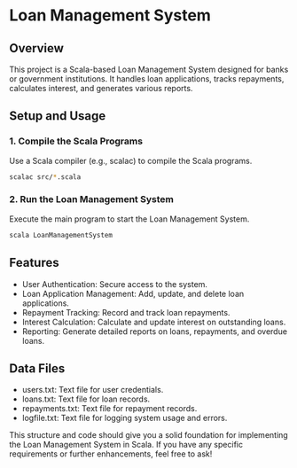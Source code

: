 # Loan Management System

## Overview

This project is a Scala-based Loan Management System designed for banks or government institutions. It handles loan applications, tracks repayments, calculates interest, and generates various reports.


## Setup and Usage

### 1. Compile the Scala Programs

Use a Scala compiler (e.g., scalac) to compile the Scala programs.

```sh
scalac src/*.scala
```

### 2. Run the Loan Management System
Execute the main program to start the Loan Management System.

```sh
scala LoanManagementSystem
```

## Features
- User Authentication: Secure access to the system.
- Loan Application Management: Add, update, and delete loan applications.
- Repayment Tracking: Record and track loan repayments.
- Interest Calculation: Calculate and update interest on outstanding loans.
- Reporting: Generate detailed reports on loans, repayments, and overdue loans.

## Data Files
- users.txt: Text file for user credentials.
- loans.txt: Text file for loan records.
- repayments.txt: Text file for repayment records.
- logfile.txt: Text file for logging system usage and errors.


This structure and code should give you a solid foundation for implementing the Loan Management System in Scala. If you have any specific requirements or further enhancements, feel free to ask!

